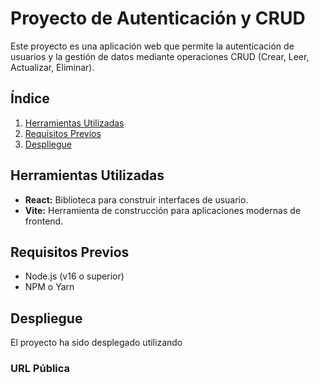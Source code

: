 # Proyecto de Autenticación y CRUD

Este proyecto es una aplicación web que permite la autenticación de usuarios y la gestión de datos mediante operaciones CRUD (Crear, Leer, Actualizar, Eliminar).

## Índice

1. [Herramientas Utilizadas](#Herramientas-Utilizadas)
2. [Requisitos Previos](#Requisitos-Previos)
3. [Despliegue](#Despliegue)

## Herramientas Utilizadas

- **React:** Biblioteca para construir interfaces de usuario.
- **Vite:** Herramienta de construcción para aplicaciones modernas de frontend.

## Requisitos Previos

- Node.js (v16 o superior)
- NPM o Yarn

## Despliegue
El proyecto ha sido desplegado utilizando

### URL Pública